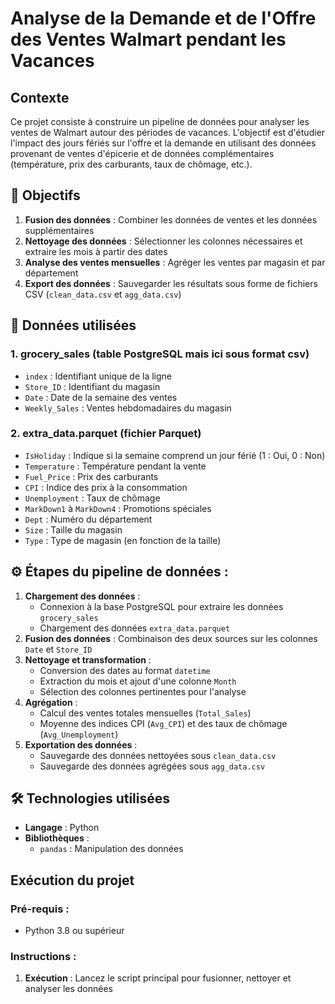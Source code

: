 # Analyse de la Demande et de l'Offre des Ventes Walmart pendant les Vacances

## Contexte
Ce projet consiste à construire un pipeline de données pour analyser les ventes de Walmart autour des périodes de vacances. L'objectif est d'étudier l'impact des jours fériés sur l'offre et la demande en utilisant des données provenant de ventes d'épicerie et de données complémentaires (température, prix des carburants, taux de chômage, etc.).



## 🎯 Objectifs
1. **Fusion des données** : Combiner les données de ventes et les données supplémentaires
2. **Nettoyage des données** : Sélectionner les colonnes nécessaires et extraire les mois à partir des dates
3. **Analyse des ventes mensuelles** : Agréger les ventes par magasin et par département
4. **Export des données** : Sauvegarder les résultats sous forme de fichiers CSV (`clean_data.csv` et `agg_data.csv`)



## 📂 Données utilisées
### 1. **grocery_sales** (table PostgreSQL mais ici sous format csv)
- `index` : Identifiant unique de la ligne
- `Store_ID` : Identifiant du magasin
- `Date` : Date de la semaine des ventes
- `Weekly_Sales` : Ventes hebdomadaires du magasin

### 2. **extra_data.parquet** (fichier Parquet)
- `IsHoliday` : Indique si la semaine comprend un jour férié (1 : Oui, 0 : Non)
- `Temperature` : Température pendant la vente
- `Fuel_Price` : Prix des carburants
- `CPI` : Indice des prix à la consommation
- `Unemployment` : Taux de chômage
- `MarkDown1` à `MarkDown4` : Promotions spéciales
- `Dept` : Numéro du département
- `Size` : Taille du magasin
- `Type` : Type de magasin (en fonction de la taille)



## ⚙️ Étapes du pipeline de données :
1. **Chargement des données** :
   - Connexion à la base PostgreSQL pour extraire les données `grocery_sales`
   - Chargement des données `extra_data.parquet`
2. **Fusion des données** : Combinaison des deux sources sur les colonnes `Date` et `Store_ID`
3. **Nettoyage et transformation** :
   - Conversion des dates au format `datetime`
   - Extraction du mois et ajout d'une colonne `Month`
   - Sélection des colonnes pertinentes pour l'analyse
4. **Agrégation** :
   - Calcul des ventes totales mensuelles (`Total_Sales`)
   - Moyenne des indices CPI (`Avg_CPI`) et des taux de chômage (`Avg_Unemployment`)
5. **Exportation des données** :
   - Sauvegarde des données nettoyées sous `clean_data.csv`
   - Sauvegarde des données agrégées sous `agg_data.csv`


## 🛠 Technologies utilisées
- **Langage** : Python
- **Bibliothèques** :
  - `pandas` : Manipulation des données


## Exécution du projet
### Pré-requis :
- Python 3.8 ou supérieur


### Instructions :
1. **Exécution** : Lancez le script principal pour fusionner, nettoyer et analyser les données

